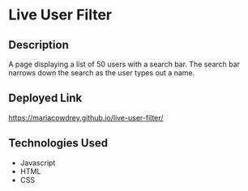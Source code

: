 # Live User Filter

## Description
A page displaying a list of 50 users with a search bar. The search bar narrows down the search as the user types out a name.

## Deployed Link
https://mariacowdrey.github.io/live-user-filter/

## Technologies Used
* Javascript
* HTML
* CSS

